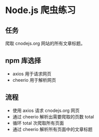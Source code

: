 # Node.js 爬虫练习

## 任务
爬取 cnodejs.org 网站的所有文章标题。

## npm 库选择
  - axios 用于请求网页
  - cheerio 用于解析网页

## 流程
  * 使用 axios 请求 cnodejs.org 网页
  * 通过 cheerio 解析出需要爬取的页数 total
  * 循环 total 次爬取所有页面
  * 通过 cheerio 解析所有页面中的文章标题
